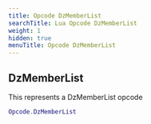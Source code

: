 ```yaml
---
title: Opcode DzMemberList
searchTitle: Lua Opcode DzMemberList
weight: 1
hidden: true
menuTitle: Opcode DzMemberList
---
```

## DzMemberList

This represents a DzMemberList opcode
```lua
Opcode.DzMemberList
```